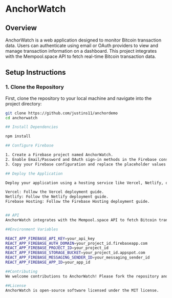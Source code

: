 # AnchorWatch

## Overview

AnchorWatch is a web application designed to monitor Bitcoin transaction data. Users can authenticate using email or OAuth providers to view and manage transaction information on a dashboard. This project integrates with the Mempool.space API to fetch real-time Bitcoin transaction data.

## Setup Instructions

### 1. Clone the Repository

First, clone the repository to your local machine and navigate into the project directory:

```bash
git clone https://github.com/justins11/anchordemo
cd anchorwatch

## Install Dependencies

npm install

## Configure Firebase

1. Create a Firebase project named AnchorWatch.
2. Enable Email/Password and OAuth sign-in methods in the Firebase console.
3. Copy your Firebase configuration and replace the placeholder values in the .env file with your actual Firebase configuration values.

## Deploy the Application

Deploy your application using a hosting service like Vercel, Netlify, or Firebase Hosting. Follow the specific instructions for the service you choose:

Vercel: Follow the Vercel deployment guide.
Netlify: Follow the Netlify deployment guide.
Firebase Hosting: Follow the Firebase Hosting deployment guide.


## API
AnchorWatch integrates with the Mempool.space API to fetch Bitcoin transaction data. For more information on the API, refer to the Mempool API Documentation.

##Environment Variables

REACT_APP_FIREBASE_API_KEY=your_api_key
REACT_APP_FIREBASE_AUTH_DOMAIN=your_project_id.firebaseapp.com
REACT_APP_FIREBASE_PROJECT_ID=your_project_id
REACT_APP_FIREBASE_STORAGE_BUCKET=your_project_id.appspot.com
REACT_APP_FIREBASE_MESSAGING_SENDER_ID=your_messaging_sender_id
REACT_APP_FIREBASE_APP_ID=your_app_id

##Contributing
We welcome contributions to AnchorWatch! Please fork the repository and submit pull requests for any enhancements or bug fixes.

##License
AnchorWatch is open-source software licensed under the MIT license.